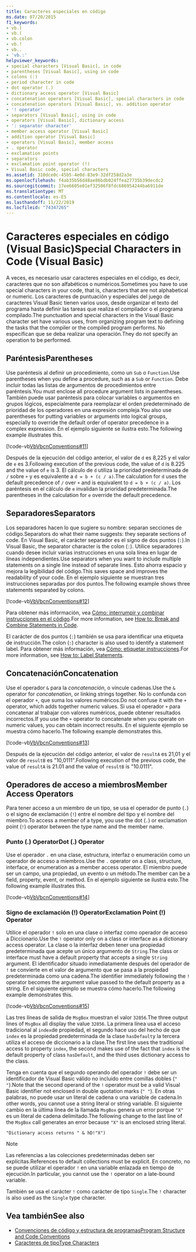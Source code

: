 ```yaml
---
title: Caracteres especiales en código
ms.date: 07/20/2015
f1_keywords:
- vb.)
- vb.(
- vb.colon
- vb.!
- vb..
- 'vb.:'
helpviewer_keywords:
- special characters [Visual Basic], in code
- parentheses [Visual Basic], using in code
- colons (:)
- period character in code
- dot operator (.)
- dictionary access operator [Visual Basic]
- concatenation operators [Visual Basic], special characters in code
- concatenation operators [Visual Basic], vs. addition operator
- '! operator'
- separators [Visual Basic], using in code
- operators [Visual Basic], dictionary access
- ': separator character'
- member access operator [Visual Basic]
- addition operator [Visual Basic]
- operators [Visual Basic], member access
- . operator
- exclamation points
- separators
- exclamation point operator (!)
- Visual Basic code, special characters
ms.assetid: 310dce0c-45b5-4e0d-83e9-32df258d2a3e
ms.openlocfilehash: f4ab35b56d48ae86bdb024ffea27735b39decdc2
ms.sourcegitcommit: 17ee6605e01ef32506f8fdc686954244ba6911de
ms.translationtype: MT
ms.contentlocale: es-ES
ms.lasthandoff: 11/22/2019
ms.locfileid: "74347265"
---
```

# <a name="special-characters-in-code-visual-basic"></a><span data-ttu-id="14d1b-102">Caracteres especiales en código (Visual Basic)</span><span class="sxs-lookup"><span data-stu-id="14d1b-102">Special Characters in Code (Visual Basic)</span></span>
<span data-ttu-id="14d1b-103">A veces, es necesario usar caracteres especiales en el código, es decir, caracteres que no son alfabéticos o numéricos.</span><span class="sxs-lookup"><span data-stu-id="14d1b-103">Sometimes you have to use special characters in your code, that is, characters that are not alphabetical or numeric.</span></span> <span data-ttu-id="14d1b-104">Los caracteres de puntuación y especiales del juego de caracteres Visual Basic tienen varios usos, desde organizar el texto del programa hasta definir las tareas que realiza el compilador o el programa compilado.</span><span class="sxs-lookup"><span data-stu-id="14d1b-104">The punctuation and special characters in the Visual Basic character set have various uses, from organizing program text to defining the tasks that the compiler or the compiled program performs.</span></span> <span data-ttu-id="14d1b-105">No especifican que se deba realizar una operación.</span><span class="sxs-lookup"><span data-stu-id="14d1b-105">They do not specify an operation to be performed.</span></span>  
  
## <a name="parentheses"></a><span data-ttu-id="14d1b-106">Paréntesis</span><span class="sxs-lookup"><span data-stu-id="14d1b-106">Parentheses</span></span>  
 <span data-ttu-id="14d1b-107">Use paréntesis al definir un procedimiento, como un `Sub` o `Function`.</span><span class="sxs-lookup"><span data-stu-id="14d1b-107">Use parentheses when you define a procedure, such as a `Sub` or `Function`.</span></span> <span data-ttu-id="14d1b-108">Debe incluir todas las listas de argumentos de procedimientos entre paréntesis.</span><span class="sxs-lookup"><span data-stu-id="14d1b-108">You must enclose all procedure argument lists in parentheses.</span></span> <span data-ttu-id="14d1b-109">También puede usar paréntesis para colocar variables o argumentos en grupos lógicos, especialmente para reemplazar el orden predeterminado de prioridad de los operadores en una expresión compleja.</span><span class="sxs-lookup"><span data-stu-id="14d1b-109">You also use parentheses for putting variables or arguments into logical groups, especially to override the default order of operator precedence in a complex expression.</span></span> <span data-ttu-id="14d1b-110">En el ejemplo siguiente se ilustra esto.</span><span class="sxs-lookup"><span data-stu-id="14d1b-110">The following example illustrates this.</span></span>  
  
 [!code-vb[VbVbcnConventions#11](~/samples/snippets/visualbasic/VS_Snippets_VBCSharp/VbVbcnConventions/VB/Class1.vb#11)]  
  
 <span data-ttu-id="14d1b-111">Después de la ejecución del código anterior, el valor de `d` es 8,225 y el valor de `e` es 3.</span><span class="sxs-lookup"><span data-stu-id="14d1b-111">Following execution of the previous code, the value of `d` is 8.225 and the value of `e` is 3.</span></span> <span data-ttu-id="14d1b-112">El cálculo de `d` utiliza la prioridad predeterminada de `/` sobre `+` y es equivalente a `d = b + (c / a)`.</span><span class="sxs-lookup"><span data-stu-id="14d1b-112">The calculation for `d` uses the default precedence of `/` over `+` and is equivalent to `d = b + (c / a)`.</span></span> <span data-ttu-id="14d1b-113">Los paréntesis en el cálculo de `e` invalidan la prioridad predeterminada.</span><span class="sxs-lookup"><span data-stu-id="14d1b-113">The parentheses in the calculation for `e` override the default precedence.</span></span>  
  
## <a name="separators"></a><span data-ttu-id="14d1b-114">Separadores</span><span class="sxs-lookup"><span data-stu-id="14d1b-114">Separators</span></span>  
 <span data-ttu-id="14d1b-115">Los separadores hacen lo que sugiere su nombre: separan secciones de código.</span><span class="sxs-lookup"><span data-stu-id="14d1b-115">Separators do what their name suggests: they separate sections of code.</span></span> <span data-ttu-id="14d1b-116">En Visual Basic, el carácter separador es el signo de dos puntos (`:`).</span><span class="sxs-lookup"><span data-stu-id="14d1b-116">In Visual Basic, the separator character is the colon (`:`).</span></span> <span data-ttu-id="14d1b-117">Utilice separadores cuando desee incluir varias instrucciones en una sola línea en lugar de líneas independientes.</span><span class="sxs-lookup"><span data-stu-id="14d1b-117">Use separators when you want to include multiple statements on a single line instead of separate lines.</span></span> <span data-ttu-id="14d1b-118">Esto ahorra espacio y mejora la legibilidad del código.</span><span class="sxs-lookup"><span data-stu-id="14d1b-118">This saves space and improves the readability of your code.</span></span> <span data-ttu-id="14d1b-119">En el ejemplo siguiente se muestran tres instrucciones separadas por dos puntos.</span><span class="sxs-lookup"><span data-stu-id="14d1b-119">The following example shows three statements separated by colons.</span></span>  
  
 [!code-vb[VbVbcnConventions#12](~/samples/snippets/visualbasic/VS_Snippets_VBCSharp/VbVbcnConventions/VB/Class1.vb#12)]  
  
 <span data-ttu-id="14d1b-120">Para obtener más información, vea [Cómo: interrumpir y combinar instrucciones en el código](../../../visual-basic/programming-guide/program-structure/how-to-break-and-combine-statements-in-code.md).</span><span class="sxs-lookup"><span data-stu-id="14d1b-120">For more information, see [How to: Break and Combine Statements in Code](../../../visual-basic/programming-guide/program-structure/how-to-break-and-combine-statements-in-code.md).</span></span>  
  
 <span data-ttu-id="14d1b-121">El carácter de dos puntos (`:`) también se usa para identificar una etiqueta de instrucción.</span><span class="sxs-lookup"><span data-stu-id="14d1b-121">The colon (`:`) character is also used to identify a statement label.</span></span> <span data-ttu-id="14d1b-122">Para obtener más información, vea [Cómo: etiquetar instrucciones](../../../visual-basic/programming-guide/program-structure/how-to-label-statements.md).</span><span class="sxs-lookup"><span data-stu-id="14d1b-122">For more information, see [How to: Label Statements](../../../visual-basic/programming-guide/program-structure/how-to-label-statements.md).</span></span>  
  
## <a name="concatenation"></a><span data-ttu-id="14d1b-123">Concatenación</span><span class="sxs-lookup"><span data-stu-id="14d1b-123">Concatenation</span></span>  
 <span data-ttu-id="14d1b-124">Use el operador `&` para la *concatenación*, o vincule cadenas.</span><span class="sxs-lookup"><span data-stu-id="14d1b-124">Use the `&` operator for *concatenation*, or linking strings together.</span></span> <span data-ttu-id="14d1b-125">No lo confunda con el operador `+`, que suma los valores numéricos.</span><span class="sxs-lookup"><span data-stu-id="14d1b-125">Do not confuse it with the `+` operator, which adds together numeric values.</span></span> <span data-ttu-id="14d1b-126">Si usa el operador `+` para concatenar al trabajar con valores numéricos, puede obtener resultados incorrectos.</span><span class="sxs-lookup"><span data-stu-id="14d1b-126">If you use the `+` operator to concatenate when you operate on numeric values, you can obtain incorrect results.</span></span> <span data-ttu-id="14d1b-127">En el siguiente ejemplo se muestra cómo hacerlo.</span><span class="sxs-lookup"><span data-stu-id="14d1b-127">The following example demonstrates this.</span></span>  
  
 [!code-vb[VbVbcnConventions#13](~/samples/snippets/visualbasic/VS_Snippets_VBCSharp/VbVbcnConventions/VB/Class1.vb#13)]  
  
 <span data-ttu-id="14d1b-128">Después de la ejecución del código anterior, el valor de `resultA` es 21,01 y el valor de `resultB` es "10,0111".</span><span class="sxs-lookup"><span data-stu-id="14d1b-128">Following execution of the previous code, the value of `resultA` is 21.01 and the value of `resultB` is "10.0111".</span></span>  
  
## <a name="member-access-operators"></a><span data-ttu-id="14d1b-129">Operadores de acceso a miembros</span><span class="sxs-lookup"><span data-stu-id="14d1b-129">Member Access Operators</span></span>  
 <span data-ttu-id="14d1b-130">Para tener acceso a un miembro de un tipo, se usa el operador de punto (`.`) o el signo de exclamación (`!`) entre el nombre del tipo y el nombre del miembro.</span><span class="sxs-lookup"><span data-stu-id="14d1b-130">To access a member of a type, you use the dot (`.`) or exclamation point (`!`) operator between the type name and the member name.</span></span>  
  
### <a name="dot--operator"></a><span data-ttu-id="14d1b-131">Punto (.) Operator</span><span class="sxs-lookup"><span data-stu-id="14d1b-131">Dot (.) Operator</span></span>  
 <span data-ttu-id="14d1b-132">Use el operador `.` en una clase, estructura, interfaz o enumeración como un operador de acceso a miembros.</span><span class="sxs-lookup"><span data-stu-id="14d1b-132">Use the `.` operator on a class, structure, interface, or enumeration as a member access operator.</span></span> <span data-ttu-id="14d1b-133">El miembro puede ser un campo, una propiedad, un evento o un método.</span><span class="sxs-lookup"><span data-stu-id="14d1b-133">The member can be a field, property, event, or method.</span></span> <span data-ttu-id="14d1b-134">En el ejemplo siguiente se ilustra esto.</span><span class="sxs-lookup"><span data-stu-id="14d1b-134">The following example illustrates this.</span></span>  
  
 [!code-vb[VbVbcnConventions#14](~/samples/snippets/visualbasic/VS_Snippets_VBCSharp/VbVbcnConventions/VB/Class1.vb#14)]  
  
### <a name="exclamation-point--operator"></a><span data-ttu-id="14d1b-135">Signo de exclamación (!) Operator</span><span class="sxs-lookup"><span data-stu-id="14d1b-135">Exclamation Point (!) Operator</span></span>  
 <span data-ttu-id="14d1b-136">Utilice el operador `!` solo en una clase o interfaz como operador de acceso a Diccionario.</span><span class="sxs-lookup"><span data-stu-id="14d1b-136">Use the `!` operator only on a class or interface as a dictionary access operator.</span></span> <span data-ttu-id="14d1b-137">La clase o la interfaz deben tener una propiedad predeterminada que acepte un único argumento de `String`.</span><span class="sxs-lookup"><span data-stu-id="14d1b-137">The class or interface must have a default property that accepts a single `String` argument.</span></span> <span data-ttu-id="14d1b-138">El identificador situado inmediatamente después del operador de `!` se convierte en el valor de argumento que se pasa a la propiedad predeterminada como una cadena.</span><span class="sxs-lookup"><span data-stu-id="14d1b-138">The identifier immediately following the `!` operator becomes the argument value passed to the default property as a string.</span></span> <span data-ttu-id="14d1b-139">En el siguiente ejemplo se muestra cómo hacerlo.</span><span class="sxs-lookup"><span data-stu-id="14d1b-139">The following example demonstrates this.</span></span>  
  
 [!code-vb[VbVbcnConventions#15](~/samples/snippets/visualbasic/VS_Snippets_VBCSharp/VbVbcnConventions/VB/Class1.vb#15)]  
  
 <span data-ttu-id="14d1b-140">Las tres líneas de salida de `MsgBox` muestran el valor `32856`.</span><span class="sxs-lookup"><span data-stu-id="14d1b-140">The three output lines of `MsgBox` all display the value `32856`.</span></span> <span data-ttu-id="14d1b-141">La primera línea usa el acceso tradicional al `index`de propiedad, el segundo hace uso del hecho de que `index` es la propiedad predeterminada de la clase `hasDefault`y la tercera utiliza el acceso de diccionario a la clase.</span><span class="sxs-lookup"><span data-stu-id="14d1b-141">The first line uses the traditional access to property `index`, the second makes use of the fact that `index` is the default property of class `hasDefault`, and the third uses dictionary access to the class.</span></span>  
  
 <span data-ttu-id="14d1b-142">Tenga en cuenta que el segundo operando del operador `!` debe ser un identificador de Visual Basic válido no incluido entre comillas dobles (`" "`).</span><span class="sxs-lookup"><span data-stu-id="14d1b-142">Note that the second operand of the `!` operator must be a valid Visual Basic identifier not enclosed in double quotation marks (`" "`).</span></span> <span data-ttu-id="14d1b-143">En otras palabras, no puede usar un literal de cadena o una variable de cadena.</span><span class="sxs-lookup"><span data-stu-id="14d1b-143">In other words, you cannot use a string literal or string variable.</span></span> <span data-ttu-id="14d1b-144">El siguiente cambio en la última línea de la llamada `MsgBox` genera un error porque `"X"` es un literal de cadena delimitado.</span><span class="sxs-lookup"><span data-stu-id="14d1b-144">The following change to the last line of the `MsgBox` call generates an error because `"X"` is an enclosed string literal.</span></span>  
  
 `"Dictionary access returns " & hD!"X")`  
  
> [!NOTE]
> <span data-ttu-id="14d1b-145">Las referencias a las colecciones predeterminadas deben ser explícitas.</span><span class="sxs-lookup"><span data-stu-id="14d1b-145">References to default collections must be explicit.</span></span> <span data-ttu-id="14d1b-146">En concreto, no se puede utilizar el operador `!` en una variable enlazada en tiempo de ejecución.</span><span class="sxs-lookup"><span data-stu-id="14d1b-146">In particular, you cannot use the `!` operator on a late-bound variable.</span></span>  
  
 <span data-ttu-id="14d1b-147">También se usa el carácter `!` como carácter de tipo `Single`.</span><span class="sxs-lookup"><span data-stu-id="14d1b-147">The `!` character is also used as the `Single` type character.</span></span>  
  
## <a name="see-also"></a><span data-ttu-id="14d1b-148">Vea también</span><span class="sxs-lookup"><span data-stu-id="14d1b-148">See also</span></span>

- [<span data-ttu-id="14d1b-149">Convenciones de código y estructura de programas</span><span class="sxs-lookup"><span data-stu-id="14d1b-149">Program Structure and Code Conventions</span></span>](../../../visual-basic/programming-guide/program-structure/program-structure-and-code-conventions.md)
- [<span data-ttu-id="14d1b-150">Caracteres de tipo</span><span class="sxs-lookup"><span data-stu-id="14d1b-150">Type Characters</span></span>](../../../visual-basic/programming-guide/language-features/data-types/type-characters.md)

